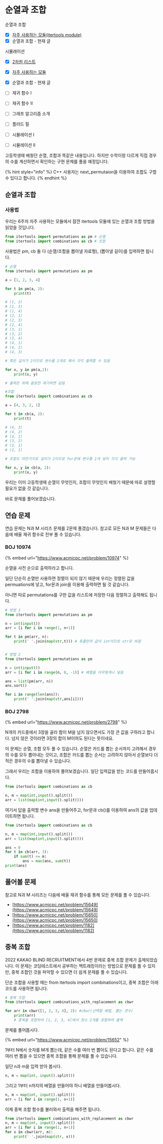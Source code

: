 # 순열과 조합

순열과 조합

* [x] [자주 사용하는 모듈(itertools module)](https://70825.gitbook.io/koala\_python\_algorithm\_study\_6th/week-6/3#itertools)
* [x] 순열과 조합 - 현재 글

시뮬레이션

* [x] [2차원 리스트](https://70825.gitbook.io/koala\_python\_algorithm\_study\_6th/week-6/1)
* [x] [자주 사용하는 모듈](https://70825.gitbook.io/koala\_python\_algorithm\_study\_6th/week-6/3)
* [x] 순열과 조합 - 현재 글
* [ ] 재귀 함수 Ⅰ
* [ ] 재귀 함수 Ⅱ
* [ ] 그래프 알고리즘 소개
* [ ] 플러드 필
* [ ] 시뮬레이션 Ⅰ
* [ ] 시뮬레이션 Ⅱ



고등학생때 배웠던 순열, 조합과 똑같은 내용입니다. 하지만 수학이랑 다르게 직접 경우의 수를 계산하면서 확인하는 구현 문제를 풀을 예정입니다.

{% hint style="info" %}
C++ 사용자는 next\_permutaion을 이용하여 조합도 구할 수 있다고 합니다.
{% endhint %}

## 순열과 조합

### 사용법

우리는 6주차 자주 사용하는 모듈에서 잠깐 itertools 모듈에 있는 순열과 조합 방법을 읽었을 것입니다.

```python
from itertools import permutations as pm # 순열
from itertools import combinations as cb # 조합
```

사용법은 pm, cb 둘 다 (순열/조합을 뽑아낼 자료형), (뽑아낼 길이)를 입력하면 됩니다.

```python
# 순열
from itertools import permutations as pm

a = [1, 2, 3, 4]

for t in pm(a, 2):
    print(t)

# (1, 2)
# (1, 3)
# (1, 4)
# (2, 1)
# (2, 3)
# (2, 4)
# (3, 1)
# (3, 2)
# (3, 4)
# (4, 1)
# (4, 2)
# (4, 3)

# 혹은 길이가 2이므로 변수를 2개로 해서 각각 출력할 수 있음

for x, y in pm(a,2):
    print(x, y)

# 출력은 위에 괄호만 제거하면 같음
```

```python
#조합
from itertools import combinations as cb

a = [4, 3, 2, 1]

for t in cb(a, 2):
    print(t)

# (4, 3)
# (4, 2)
# (4, 1)
# (3, 2)
# (3, 1)
# (2, 1)

# 조합도 마찬가지로 길이가 2이므로 for문에 변수를 2개 넣어 각각 출력 가능 

for x, y in cb(a, 2):
    print(x, y)
```





우리는 이미 고등학생때 순열이 무엇인지, 조합이 무엇인지 배웠기 때문에 따로 설명할 필요가 없을 것 같습니다.

바로 문제를 풀어보겠습니다.

## 연습 문제

연습 문제는 N과 M 시리즈 문제를 2문제 풀겠습니다. 참고로 모든 N과 M 문제들은 다음에 배울 재귀 함수로 전부 풀 수 있습니다.

### BOJ  10974

{% embed url="https://www.acmicpc.net/problem/10974" %}

순열을 사전 순으로 출력하라고 합니다.

일단 단순히 순열만 사용하면 정렬이 되지 않기 때문에 우리는 정렬된 값을 permuations에 넣고, for문과 join을 이용해 출력하면 될 것 같습니다.

아니면 따로 permutations를 구한 값을 리스트에 저장한 다음 정렬하고 출력해도 됩니다.

```python
# 방법 1
from itertools import permutations as pm

n = int(input())
arr = [i for i in range(1, n+1)]

for t in pm(arr, n):
    print(' '.join(map(str,t))) # 튜플안의 값이 int이므로 str로 바꿈


# 방법 2
from itertools import permutations as pm

n = int(input())
arr = [i for i in range(n, 0, -1)] # 배열을 아무렇게나 넣음

ans = list(pm(arr, n))
ans.sort()

for i in range(len(ans)):
    print(' '.join(map(str,ans[i])))
```

&#x20;

### BOJ 2798

{% embed url="https://www.acmicpc.net/problem/2798" %}

N개의 카드중에서 3장을 골라 합이 M을 넘지 않으면서도 가장 큰 값을 구하라고 합니다. 넘지 않은 것이라면 3장의 합이 M이여도 된다는 뜻이네요.

이 문제는 순열, 조합 모두 풀 수 있습니다. 순열은 카드를 뽑는 순서까지 고려해서 경우의 수를 모두 뽑아내는 것이고, 조합은 카드를 뽑는 순서는 고려하지 않아서 순열보다 더 적은 경우의 수를 뽑아낼 수 있습니다.

그래서 우리는 조합을 이용하여 풀어보겠습니다. 일단 입력값을 받는 코드를 만들어줍시다.

```python
from itertools import combinations as cb

n, m = map(int,input().split())
arr = list(map(int,input().split()))
```

여기서 답을 출력할 변수 ans을 만들어주고, for문과 cb()를  이용하여 ans의 값을 업데이트하면 됩니다.

```python
from itertools import combinations as cb

n, m = map(int,input().split())
arr = list(map(int,input().split()))

ans = 0
for t in cb(arr, 3):
    if sum(t) <= m:
        ans = max(ans, sum(t))
print(ans)
```





## 풀어볼 문제

참고로 N과 M 시리즈는 다음에 배울 재귀 함수를 통해 모든 문제를 풀 수 있습니다.

* [https://www.acmicpc.net/problem/15649](https://www.acmicpc.net/problem/15649)
* [https://www.acmicpc.net/problem/15650](https://www.acmicpc.net/problem/15650)
* [https://www.acmicpc.net/problem/1182](https://www.acmicpc.net/problem/1182)





## 중복 조합&#x20;

2022 KAKAO BLIND RECRUITMENT에서 4번 문제로 중복 조합 문제가 출제되었습니다. 이 문제는 코딩테스트에서 공부하는 백트래킹이라는 방법으로 문제를 풀 수 있지만, 중복 조합인 것을 파악할 수 있으면 더 쉽게 문제를 풀 수 있습니다.&#x20;

단순 조합을 사용할 때는 from itertools import combinations이고, 중복 조합은 아래 코드를 사용하면 됩니다.

```python
# 중복 조합
from itertools import combinations_with_replacement as cbwr

for arr in cbwr([1, 2, 3, 4], 2): #cbwr(선택할 배열, 뽑는 갯수)
    print(arr)
    # 중복을 포함하여 [1, 2, 3, 4]에서 원소 2개를 포함하여 출력
```



문제를 풀어봅시다.

{% embed url="https://www.acmicpc.net/problem/15652" %}



1부터 N에서 숫자를 M개 뽑는데, 같은 수를 여러 번 뽑아도 된다고 합니다.  같은 수를 여러 번 뽑을 수 있으면 중복 조합을 통해 문제를 풀 수 있습니다.

일단 n과 m을 입력 받아 봅시다.

```python
n, m = map(int, input().split())
```

그리고 1부터 n까지의 배열을 만들어야 하니 배열을 만들어봅시다.

```python
n, m = map(int, input().split())
arr = [i for i in range(1, n+1)]
```

이제 중복 조합 함수를 불러와서 출력을 해주면 됩니다.

```python
from itertools import combinations_with_replacement as cbwr
n, m = map(int, input().split())
arr = [i for i in range(1, n+1)]
for x in cbwr(arr, m):
    print(' '.join(map(str, x)))
```

